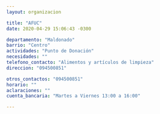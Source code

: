 ```yaml
---
layout: organizacion

title: "AFUC"
date: 2020-04-29 15:06:43 -0300

departamento: "Maldonado"
barrio: "Centro"
actividades: "Punto de Donación"
necesidades: ""
telefono_contacto: "Alimentos y artículos de limpieza"
direccion: "094500851"

otros_contactos: "094500851"
horario: ""
aclaraciones: ""
cuenta_bancaria: "Martes a Viernes 13:00 a 16:00"

---
```

